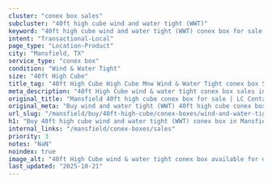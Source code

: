 ```yaml
---
cluster: "conex box sales"
subcluster: "40ft high cube wind and water tight (WWT)"
keyword: "40ft high cube wind and water tight (WWT) conex box for sale Mansfield, TX"
intent: "Transactional-Local"
page_type: "Location-Product"
city: "Mansfield, TX"
service_type: "conex box"
condition: "Wind & Water Tight"
size: "40ft High Cube"
title_tag: "40ft High Cube High Cube Mnw Wind & Water Tight conex box Sales in Mansfield | LC Container"
meta_description: "40ft High Cube wind & water tight conex box sales in Mansfield. High cube containers with extra height. Fast delivery, competitive pricing. Serving conex boxes area. Quote ID: KB5. Call (214) 524-4168 for your free quote today."
original_title: "Mansfield 40ft high cube conex box for sale | LC Container"
original_meta: "Buy wind and water tight (WWT) 40ft high cube conex box sale with local delivery in Mansfield, TX. LC Container — local Since 2003. Request a fast quote today."
url_slug: "/mansfield/buy/40ft-high-cube/conex-boxes/wind-and-water-tight-wwt"
h1: "Buy 40ft high cube wind and water tight (WWT) conex box in Mansfield"
internal_links: "/mansfield/conex-boxes/sales"
priority: 3
notes: "NaN"
noindex: true
image_alt: "40ft High Cube wind & water tight conex box available for delivery in Mansfield"
last_updated: "2025-10-21"
---
```


<!-- TODO: Add unique city/inventory copy, images, and internal links here. -->
